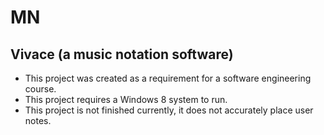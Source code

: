 # MN 
## Vivace (a music notation software)

- This project was created as a requirement for a software engineering course.
- This project requires a Windows 8 system to run.
- This project is not finished currently, it does not accurately place user notes.
